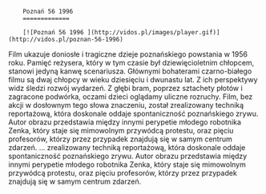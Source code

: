 
        Poznań 56 1996 
        =============
        
        [![Poznań 56 1996 ](http://vidos.pl/images/player.gif)](http://vidos.pl/poznan-56-1996)
        
        
 Film ukazuje doniosłe i tragiczne dzieje poznańskiego powstania w 1956 roku. Pamięć reżysera, który w tym czasie był dziewięcioletnim chłopcem, stanowi jedyną kanwę scenariusza. Głównymi bohaterami czarno-białego filmu są dwaj chłopcy w wieku dziesięciu i dwunastu lat. Z ich perspektywy widz śledzi rozwój wydarzeń. Z głębi bram, poprzez sztachety płotów i zagracone podwórka, oczami dzieci oglądamy uliczne rozruchy. Film, bez akcji w dosłownym tego słowa znaczeniu, został zrealizowany techniką reportażową, która doskonale oddaje spontaniczność poznańskiego zrywu. Autor obrazu przedstawia między innymi perypetie młodego robotnika Zenka, który staje się mimowolnym przywódcą protestu, oraz pięciu profesorów, którzy przez przypadek znajdują się w samym centrum zdarzeń.  ... zrealizowany techniką reportażową, która doskonale oddaje spontaniczność poznańskiego zrywu. Autor obrazu przedstawia między innymi perypetie młodego robotnika Zenka, który staje się mimowolnym przywódcą protestu, oraz pięciu profesorów, którzy przez przypadek znajdują się w samym centrum zdarzeń.
    